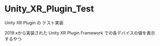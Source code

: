 # Unity_XR_Plugin_Test
Unity XR Plugin の テスト実装

2019.xから実装された Unity XR Plugin Framework での各デバイスの値を表示するやつ
